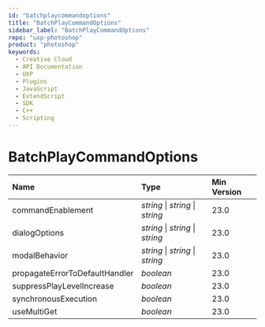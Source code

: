 ```yaml
---
id: "batchplaycommandoptions"
title: "BatchPlayCommandOptions"
sidebar_label: "BatchPlayCommandOptions"
repo: "uxp-photoshop"
product: "photoshop"
keywords:
  - Creative Cloud
  - API Documentation
  - UXP
  - Plugins
  - JavaScript
  - ExtendScript
  - SDK
  - C++
  - Scripting
---
```


# BatchPlayCommandOptions

| Name | Type | Min Version |
| :------ | :------ | :------ |
| commandEnablement | *string* \| *string* \| *string* | 23.0 |
| dialogOptions | *string* \| *string* \| *string* | 23.0 |
| modalBehavior | *string* \| *string* \| *string* | 23.0 |
| propagateErrorToDefaultHandler | *boolean* | 23.0 |
| suppressPlayLevelIncrease | *boolean* | 23.0 |
| synchronousExecution | *boolean* | 23.0 |
| useMultiGet | *boolean* | 23.0 |
